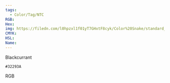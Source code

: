 ```yaml
---
tags:
  - Color/Tag/NTC
RGB:
Hex:
img: https://filedn.com/l0hpzxl1f01yT7GHxtF8cyk/Color%20Snake/standard_csv_to_svg/%23/32293A.svg
CMYK:
HSL:
Name:
---
```

Blackcurrant
```palette
#32293A
```
RGB
